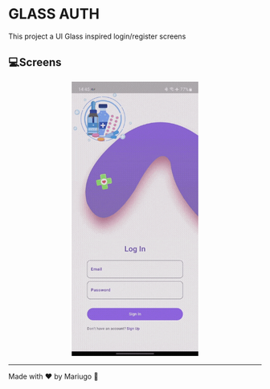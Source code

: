 # GLASS AUTH

This project a UI Glass inspired login/register screens

## 💻Screens 

<div align="center">
 <img src="assets/image.gif" width="50%" height="50%"></img>
</div>

---
Made with ♥ by Mariugo 🚀



